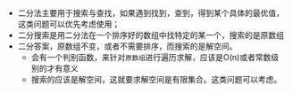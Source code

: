 - 二分法主要用于搜索与查找，如果遇到找到，查到，得到某个具体的最优值，这类问题可以优先考虑使用；
- 二分搜索是用二分法在一个排序好的数组中找特定的某一个，搜索的是原数组
- 二分答案，原数组不变，或者不需要排序，而搜索的是解空间。
  - 会有一个判别函数，来针对`原数组`进行遍历求解，应该是O(n)或者常数级别的才有意义
  - 搜索的应该是解空间，这就要求解空间是有限集合。这类问题可以考虑。
